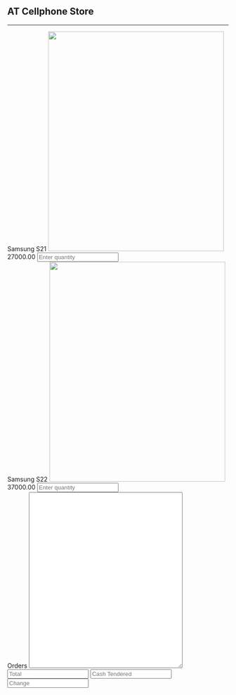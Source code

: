 </head>
 <body>
<div class="container">
<div class="row">
<div class="col-12 text-center">
<h2>AT Cellphone Store</h2>
<hr class="hr" />
</div>
</div>
<div class="row">
<div class="col-4 text-center">
<label id="product1"> Samsung S21 </label>
<img src="images/s21.png" style="width: 400px;height:500px;" class="img-thumbnail"/><br>
<label for="product1" id="price1">27000.00</label>
<input type="number" class="form-control" id="qty1" placeholder="Enter quantity"/><br>
</div>
<div class="col-4 text-center">
<label id="product2"> Samsung S22</label>
<img src="images/s22.png" style="width: 400px;height:500px;" class="img-thumbnail"/><br>
<label for="product2" id="price2">37000.00</label>
<input type="number" class="form-control" id="qty2" placeholder="Enter quantity"/><br>
</div>
<div class="col-4">
<label for="carts"> Orders </label<br>
<textarea class="form-control" rows="29" id="carts" cols="200" readonly style="width:350px;height: 400;font-size: 12px;"> </textarea>
<input type="text" class="form-control border-0" id="total" readonly placeholder="Total"/> <input type="number" class="form-control" id="cash" placeholder="Cash Tendered"/>
<input type="text" class="form-control border-0" id="change" readonly placeholder="Change"/>
</div>
</div>
</div>
<script src="app.js"></script>
</body>
